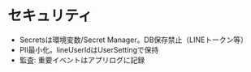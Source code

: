 # セキュリティ
- Secretsは環境変数/Secret Manager。DB保存禁止（LINEトークン等）
- PII最小化。lineUserIdはUserSettingで保持
- 監査: 重要イベントはアプリログに記録

